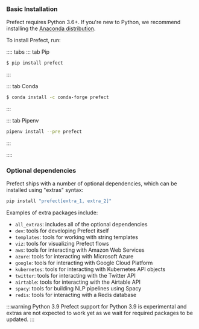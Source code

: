 ### Basic Installation

Prefect requires Python 3.6+. If you're new to Python, we recommend installing the [Anaconda distribution](https://www.anaconda.com/distribution/).

To install Prefect, run:

:::: tabs
::: tab Pip

```bash
$ pip install prefect
```

:::

::: tab Conda

```bash
$ conda install -c conda-forge prefect
```

:::

::: tab Pipenv

```bash
pipenv install --pre prefect
```

:::

::::

### Optional dependencies

Prefect ships with a number of optional dependencies, which can be installed using "extras" syntax:

```bash
pip install "prefect[extra_1, extra_2]"
```

Examples of extra packages include:

- `all_extras`: includes all of the optional dependencies
- `dev`: tools for developing Prefect itself
- `templates`: tools for working with string templates
- `viz`: tools for visualizing Prefect flows
- `aws`: tools for interacting with Amazon Web Services
- `azure`: tools for interacting with Microsoft Azure
- `google`: tools for interacting with Google Cloud Platform
- `kubernetes`: tools for interacting with Kubernetes API objects
- `twitter`: tools for interacting with the Twitter API
- `airtable`: tools for interacting with the Airtable API
- `spacy`: tools for building NLP pipelines using Spacy
- `redis`: tools for interacting with a Redis database

:::warning Python 3.9
Prefect support for Python 3.9 is experimental and extras are not expected to work yet as we wait for required packages to be updated.
:::
